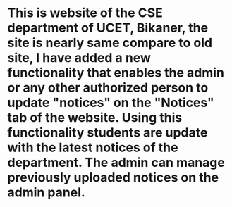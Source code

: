 # This is website of the CSE department of UCET, Bikaner, the site is nearly same compare to old site, I have added a new functionality that enables the admin or any other authorized person to update "notices" on the "Notices" tab of the website. Using this functionality students are update with the latest notices of the department. The admin can manage previously uploaded notices on the admin panel.